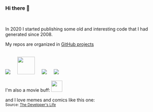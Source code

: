 ### Hi there 👋
<br>

In 2020 I started publishing some old and interesting code that I had generated since 2008.

My repos are organized in [GitHub projects](https://github.com/etfovac?tab=projects)

<br>
<a href="https://www.linkedin.com/in/etfovac/"><img src="https://cdn.icon-icons.com/icons2/99/PNG/32/linkedin_socialnetwork_17441.png"></a> &emsp; 
<a href="https://www.youracclaim.com/users/nikola-jovanovic.bf86d5ba"><img src="https://info.credly.com/hs-fs/hubfs/Credly_Logo_Orange_10-Inch.png?width=260&height=130&name=Credly_Logo_Orange_10-Inch.png" width=55 hight=55></a> &emsp; 
<a href="https://www.researchgate.net/profile/Nikola-Jovanovic-10"><img src="https://icon-icons.com/icons2/2108/PNG/32/researchgate_icon_130843.png"></a> &emsp; 
<a href="https://github.com/etfovac"><img src="https://cdn.icon-icons.com/icons2/936/PNG/32/github-logo_icon-icons.com_73546.png"></a> &emsp;
<br>

<!--
**etfovac/etfovac** is a ✨ _special_ ✨ repository because its `README.md` (this file) appears on your GitHub profile.
-->
<br>
I'm also a movie buff:  
<a href="https://www.imdb.com/list/ls042957621/"><img src="https://upload.wikimedia.org/wikipedia/commons/thumb/c/cc/IMDb_Logo_Square.svg/128px-IMDb_Logo_Square.svg.png" width=35 hight=35></a>  

and I love memes and comics like this one:  
<a href="https://developerslife.tech/en/uploads/2022/03/tirinhaEN-229.png"><img src="https://developerslife.tech/en/uploads/2022/03/tirinhaEN-229.png" alt="" title="" /></a><small>Source: <a href="https://developerslife.tech/en/">The Developer's Life</a></small>

